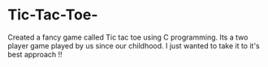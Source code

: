 # Tic-Tac-Toe-
Created a fancy game called Tic tac toe using C programming. Its a two player game played by us since our childhood. I just wanted to take it to it's best approach !!

